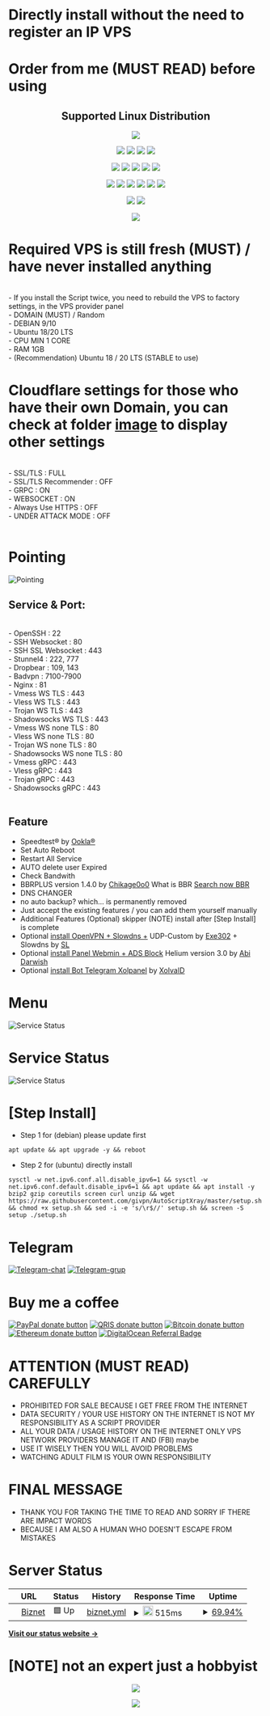 # Directly install without the need to register an IP VPS 

# Order from me (MUST READ) before using

</p> 
<h2 align="center"> Supported Linux Distribution</h2>
<p align="center"><img src="https://d33wubrfki0l68.cloudfront.net/5911c43be3b1da526ed609e9c55783d9d0f6b066/9858b/assets/img/debian-ubuntu-hover.png"></p> 
<p align="center"><img src="https://img.shields.io/static/v1?style=for-the-badge&logo=debian&label=Debian%209&message=Stretch&color=purple"> <img src="https://img.shields.io/static/v1?style=for-the-badge&logo=debian&label=Debian%2010&message=Buster&color=purple">  <img src="https://img.shields.io/static/v1?style=for-the-badge&logo=ubuntu&label=Ubuntu%2018&message=Lts&color=red"> <img src="https://img.shields.io/static/v1?style=for-the-badge&logo=ubuntu&label=Ubuntu%2020&message=Lts&color=red">
</p>

<p align="center"><img src="https://img.shields.io/badge/Service-SSH_Over_Websocket-success.svg"> <img src="https://img.shields.io/badge/Service-SSH_UDP_Custom-success.svg"> <img src="https://img.shields.io/badge/Service-SSH_Dropbear-success.svg">  <img src="https://img.shields.io/badge/Service-Stunnel4-success.svg">  <img src="https://img.shields.io/badge/Service-Fail2Ban-brightgreen">  
<p align="center"><img src="https://img.shields.io/badge/Service-XRAY_VLESS-success.svg">  <img src="https://img.shields.io/badge/Service-XRAY_VMESS-success.svg">  <img src="https://img.shields.io/badge/Service-XRAY_TROJAN-success.svg"> <img src= "https://img.shields.io/badge/Service-Websocket-success.svg"> <img src= "https://img.shields.io/badge/Service-GRPC-success.svg"> <img src= "https://img.shields.io/badge/Service-Shadowsocks-success.svg">  
<p <p align="center"><img src="https://img.shields.io/badge/Service-Webmin-success.svg"> <img src="https://img.shields.io/badge/Service-Helium-success.svg">
<p <p align="center"><img src="https://wangchujiang.com/sb/status/stable.svg">
  
# Required VPS is still fresh (MUST) / have never installed anything
<br>
- If you install the Script twice, you need to rebuild the VPS to factory settings, in the VPS provider panel<br>
- DOMAIN (MUST) / Random<br>
- DEBIAN 9/10<br>
- Ubuntu 18/20 LTS<br>
- CPU MIN 1 CORE<br>
- RAM 1GB<br>
- (Recommendation) Ubuntu 18 / 20 LTS (STABLE to use)
<br>

# Cloudflare settings for those who have their own Domain, you can check at folder [image](https://github.com/givpn/AutoScriptXray/tree/master/image) to display other settings
<br>
- SSL/TLS : FULL<br>
- SSL/TLS Recommender : OFF<br>
- GRPC : ON<br>
- WEBSOCKET : ON<br>
- Always Use HTTPS : OFF<br>
- UNDER ATTACK MODE : OFF<br>
<br>

# Pointing
![Pointing](https://raw.githubusercontent.com/givpn/AutoScriptXray/master/image/pointing.png)

## Service & Port:
<br>
- OpenSSH                  : 22<br>
- SSH Websocket            : 80<br>
- SSH SSL Websocket        : 443<br>
- Stunnel4                 : 222, 777<br>
- Dropbear                 : 109, 143<br>
- Badvpn                   : 7100-7900<br>
- Nginx                    : 81<br>
- Vmess WS TLS             : 443<br>
- Vless WS TLS             : 443<br>
- Trojan WS TLS            : 443<br>
- Shadowsocks WS TLS       : 443<br>
- Vmess WS none TLS        : 80<br>
- Vless WS none TLS        : 80<br>
- Trojan WS none TLS       : 80<br>
- Shadowsocks WS none TLS  : 80<br>
- Vmess gRPC               : 443<br>
- Vless gRPC               : 443<br>
- Trojan gRPC              : 443<br>
- Shadowsocks gRPC         : 443<br>
<br>
  
## Feature
- Speedtest® by [Ookla®](https://speedtest.net)
- Set Auto Reboot
- Restart All Service
- AUTO delete user Expired 
- Check Bandwith
- BBRPLUS version 1.4.0 by [Chikage0o0](https://github.com/Chikage0o0) What is BBR [Search now BBR](https://www.google.com/search?q=what+bbr+in+linux)
- DNS CHANGER
- no auto backup? which... is permanently removed
- Just accept the existing features / you can add them yourself manually
- Additional Features (Optional) skipper (NOTE) install after [Step Install] is complete
- Optional [install OpenVPN + Slowdns +](https://github.com/givpn/AutoScriptXray/tree/master/udp-custom) UDP-Custom by [Exe302](https://gitlab.com/Exe302) + Slowdns by [SL](https://github.com/fisabiliyusri)
- Optional [install Panel Webmin + ADS Block](https://github.com/givpn/AutoScriptXray/tree/master/helium) Helium version 3.0 by [Abi Darwish](https://github.com/abidarwish)
- Optional [install Bot Telegram Xolpanel](https://github.com/givpn/AutoScriptXray/tree/master/bot%20telegram%20panel) by [XolvaID](https://github.com/XolvaID)
  
# Menu
![Service Status](https://raw.githubusercontent.com/givpn/AutoScriptXray/master/image/menu.png)

# Service Status
![Service Status](https://raw.githubusercontent.com/givpn/AutoScriptXray/master/image/service.png)

# [Step Install]
- Step 1 for (debian) please update first
```
apt update && apt upgrade -y && reboot
```
- Step 2 for (ubuntu) directly install
```
sysctl -w net.ipv6.conf.all.disable_ipv6=1 && sysctl -w net.ipv6.conf.default.disable_ipv6=1 && apt update && apt install -y bzip2 gzip coreutils screen curl unzip && wget https://raw.githubusercontent.com/givpn/AutoScriptXray/master/setup.sh && chmod +x setup.sh && sed -i -e 's/\r$//' setup.sh && screen -S setup ./setup.sh
```

# Telegram
[![Telegram-chat](https://img.shields.io/badge/Chat-Telegram-blue)](https://t.me/givpn/)
[![Telegram-grup](https://img.shields.io/badge/Grup-Telegram-blue)](https://t.me/givpn_grup/)

# Buy me a coffee
[![PayPal donate button](https://img.shields.io/badge/Donate-PayPal-yellow)](https://paypal.me/givpn11)
[![QRIS donate button](https://img.shields.io/badge/Donate-QRIS-red)](https://raw.githubusercontent.com/givpn/AutoScriptXray/master/image/qris-givpn.jpg)
[![Bitcoin donate button](https://img.shields.io/badge/Donate-Bitcoin-orange)](https://www.blockchain.com/explorer/addresses/btc/3BE1deCJcuykuTHMzmrmNYgN51E24Hix8i)
[![Ethereum donate button](https://img.shields.io/badge/Donate-Ethereum-blue)](https://www.blockchain.com/explorer/addresses/eth/0x3eb09df9a72e8e333e202116ff3eb348b3ebf554)
<a href="https://www.digitalocean.com/?refcode=8a474003bf18&utm_campaign=Referral_Invite&utm_medium=Referral_Program&utm_source=badge"><img src="https://web-platforms.sfo2.cdn.digitaloceanspaces.com/WWW/Badge%201.svg" alt="DigitalOcean Referral Badge" /></a>

# ATTENTION (MUST READ) CAREFULLY
- PROHIBITED FOR SALE BECAUSE I GET FREE FROM THE INTERNET
- DATA SECURITY / YOUR USE HISTORY ON THE INTERNET IS NOT MY RESPONSIBILITY AS A SCRIPT PROVIDER
- ALL YOUR DATA / USAGE HISTORY ON THE INTERNET ONLY VPS NETWORK PROVIDERS MANAGE IT AND (FBI) maybe
- USE IT WISELY THEN YOU WILL AVOID PROBLEMS
- WATCHING ADULT FILM IS YOUR OWN RESPONSIBILITY

# FINAL MESSAGE
- THANK YOU FOR TAKING THE TIME TO READ AND SORRY IF THERE ARE IMPACT WORDS
- BECAUSE I AM ALSO A HUMAN WHO DOESN'T ESCAPE FROM MISTAKES

# Server Status
<!--start: status pages-->
<!-- This summary is generated by Upptime (https://github.com/upptime/upptime) -->
<!-- Do not edit this manually, your changes will be overwritten -->
<!-- prettier-ignore -->
| URL | Status | History | Response Time | Uptime |
| --- | ------ | ------- | ------------- | ------ |
| <img alt="" src="https://icons.duckduckgo.com/ip3/103.150.117.25.ico" height="13"> [Biznet](http://103.150.117.25:81) | 🟩 Up | [biznet.yml](https://github.com/givpn/server_status/commits/HEAD/history/biznet.yml) | <details><summary><img alt="Response time graph" src="https://github.com/givpn/server_status/blob/gh-pages/graphs/biznet/response-time-week.png" height="20"> 515ms</summary><br><a href="https://status.givpn.my.id/history/biznet"><img alt="Response time 515" src="https://img.shields.io/endpoint?url=https%3A%2F%2Fraw.githubusercontent.com%2Fgivpn%2Fserver_status%2FHEAD%2Fapi%2Fbiznet%2Fresponse-time.json"></a><br><a href="https://status.givpn.my.id/history/biznet"><img alt="24-hour response time 515" src="https://img.shields.io/endpoint?url=https%3A%2F%2Fraw.githubusercontent.com%2Fgivpn%2Fserver_status%2FHEAD%2Fapi%2Fbiznet%2Fresponse-time-day.json"></a><br><a href="https://status.givpn.my.id/history/biznet"><img alt="7-day response time 515" src="https://img.shields.io/endpoint?url=https%3A%2F%2Fraw.githubusercontent.com%2Fgivpn%2Fserver_status%2FHEAD%2Fapi%2Fbiznet%2Fresponse-time-week.json"></a><br><a href="https://status.givpn.my.id/history/biznet"><img alt="30-day response time 515" src="https://img.shields.io/endpoint?url=https%3A%2F%2Fraw.githubusercontent.com%2Fgivpn%2Fserver_status%2FHEAD%2Fapi%2Fbiznet%2Fresponse-time-month.json"></a><br><a href="https://status.givpn.my.id/history/biznet"><img alt="1-year response time 515" src="https://img.shields.io/endpoint?url=https%3A%2F%2Fraw.githubusercontent.com%2Fgivpn%2Fserver_status%2FHEAD%2Fapi%2Fbiznet%2Fresponse-time-year.json"></a></details> | <details><summary><a href="https://status.givpn.my.id/history/biznet">69.94%</a></summary><a href="https://status.givpn.my.id/history/biznet"><img alt="All-time uptime 69.94%" src="https://img.shields.io/endpoint?url=https%3A%2F%2Fraw.githubusercontent.com%2Fgivpn%2Fserver_status%2FHEAD%2Fapi%2Fbiznet%2Fuptime.json"></a><br><a href="https://status.givpn.my.id/history/biznet"><img alt="24-hour uptime 69.94%" src="https://img.shields.io/endpoint?url=https%3A%2F%2Fraw.githubusercontent.com%2Fgivpn%2Fserver_status%2FHEAD%2Fapi%2Fbiznet%2Fuptime-day.json"></a><br><a href="https://status.givpn.my.id/history/biznet"><img alt="7-day uptime 69.94%" src="https://img.shields.io/endpoint?url=https%3A%2F%2Fraw.githubusercontent.com%2Fgivpn%2Fserver_status%2FHEAD%2Fapi%2Fbiznet%2Fuptime-week.json"></a><br><a href="https://status.givpn.my.id/history/biznet"><img alt="30-day uptime 69.94%" src="https://img.shields.io/endpoint?url=https%3A%2F%2Fraw.githubusercontent.com%2Fgivpn%2Fserver_status%2FHEAD%2Fapi%2Fbiznet%2Fuptime-month.json"></a><br><a href="https://status.givpn.my.id/history/biznet"><img alt="1-year uptime 69.94%" src="https://img.shields.io/endpoint?url=https%3A%2F%2Fraw.githubusercontent.com%2Fgivpn%2Fserver_status%2FHEAD%2Fapi%2Fbiznet%2Fuptime-year.json"></a></details>

<!--end: status pages-->

[**Visit our status website →**](https://status.givpn.my.id)

# [NOTE] not an expert just a hobbyist

<p align="center">
<a href="https://opensource.org/licenses/MIT"> <img src="https://img.shields.io/badge/License-MIT-yellow.svg" style="max-width:200%;">
<p align="center">
  <a><img src="https://img.shields.io/badge/givpn-AutoScriptXray%202023-blue" style="max-width:200%;">

  
